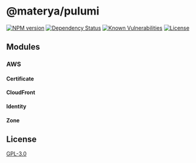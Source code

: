 # @materya/pulumi

[![NPM version][npm-image]][npm-url]
[![Dependency Status][david-image]][david-url]
[![Known Vulnerabilities][snyk-image]][snyk-url]
[![License][license-image]][license-url]

<!-- [![Build status][travis-image]][travis-url]
[![codecov][codecov-image]][codecov-url] -->

## Modules

### AWS

#### Certificate

#### CloudFront

#### Identity

#### Zone

## License

[GPL-3.0](LICENSE)

[npm-image]: https://img.shields.io/npm/v/@materya/pulumi.svg?style=flat-square
[npm-url]: https://npmjs.org/package/@materya/pulumi
[david-image]: https://img.shields.io/david/materya/pulumi.svg?style=flat-square
[david-url]: https://david-dm.org/materya/pulumi
[snyk-image]: https://snyk.io/test/github/materya/pulumi/badge.svg?style=flat-square
[snyk-url]: https://app.snyk.io/test/github/materya/pulumi?targetFile=package.json
<!-- [travis-image]: https://img.shields.io/travis/materya/klog.svg?style=flat-square
[travis-url]: https://travis-ci.org/materya/klog
[codecov-image]: https://img.shields.io/codecov/c/github/materya/klog/master.svg?style=flat-square
[codecov-url]: https://codecov.io/gh/materya/klog -->
[license-image]: https://img.shields.io/npm/l/@materya/pulumi.svg?style=flat-square
[license-url]: LICENSE
